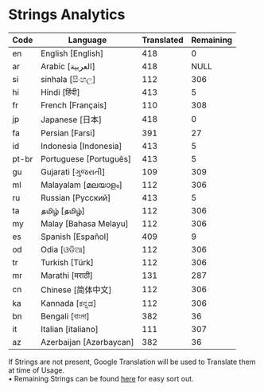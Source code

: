 # Strings Analytics


| Code | Language | Translated | Remaining |
|----|-------|-------|---|
| en | English [English] | 418 | 0 |
| ar | Arabic [العربية] | 418 | NULL |
| si | sinhala [සිංහල] | 112 | 306 |
| hi | Hindi [हिंदी] | 413 | 5 |
| fr | French [Français] | 110 | 308 |
| jp | Japanese [日本] | 418 | 0 |
| fa | Persian [Farsi] | 391 | 27 |
| id | Indonesia [Indonesia] | 413 | 5 |
| pt-br | Portuguese [Português] | 413 | 5 |
| gu | Gujarati [ગુજરાતી] | 109 | 309 |
| ml | Malayalam [മലയാളം] | 112 | 306 |
| ru | Russian [Русский] | 413 | 5 |
| ta | தமிழ் [தமிழ்] | 112 | 306 |
| my | Malay [Bahasa Melayu] | 112 | 306 |
| es | Spanish [Español] | 409 | 9 |
| od | Odia [ଓଡିଆ] | 112 | 306 |
| tr | Turkish [Türk] | 112 | 306 |
| mr | Marathi [मराठी] | 131 | 287 |
| cn | Chinese [简体中文] | 112 | 306 |
| ka | Kannada [ಕನ್ನಡ] | 112 | 306 |
| bn | Bengali [বাংলা] | 382 | 36 |
| it | Italian [italiano] | 111 | 307 |
| az | Azerbaijan [Azərbaycan] | 382 | 36 |


If Strings are not present, Google Translation will be used to Translate them at time of Usage.
<br>• Remaining Strings can be found [here](./remaining.csv) for easy sort out.
